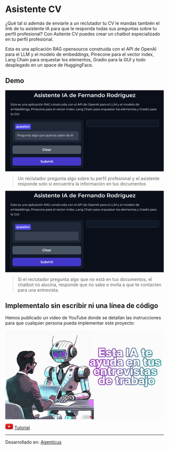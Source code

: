 # Asistente CV

¿Qué tal si además de enviarle a un reclutador tu CV le mandas también el link de tu asistente IA para que le responda todas sus preguntas sobre tu perfil profesional? Con Asitente CV puedes crear un chatbot especializado en tu perfil profesional.

Esta es una aplicación RAG opensource construida con el API de OpenAI para el LLM y el modelo de embeddings, Pinecone para el vector index, Lang Chain para orquestar los elementos, Gradio para la GUI y todo desplegado en un space de HuggingFace.

## Demo

<img src="doc/DEMO1.gif" align="center">

> Un reclutador pregunta algo sobre tu perfil profesional y el asistente responde solo si encuentra la información en tus documentos

<img src="doc/DEMO2.gif" align="center">

> Si el reclutador pregunta algo que no está en tus documentos, el chatbot no alucina, responde que no sabe e invita a que te contacten para una entrevista.

## Implementalo sin escribir ni una línea de código

Hemos publicado un video de YouTube donde se detallan las instrucciones para que cualquier persona pueda implementar este proyecto:

<img src="doc/MINIATURA.jpeg" align="center">

![](doc/youtube_icon.png) <a href="https://www.youtube.com/watch?v=nYBfLauP1SE">Tutorial</a>

---

Desarrollado en: <a href="https://agenticus.org/">Agenticus</a>

